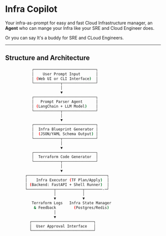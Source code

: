 # Infra Copilot
Your infra-as-prompt for easy and fast Cloud Infrastructure manager, an **Agent** who can mange your Infra like your SRE and Cloud Engineer does.

Or you can say It's a buddy for SRE and CLoud Engineers.

----

## Structure and Architecture
```bash
            ┌────────────────────────────┐
            │    User Prompt Input       │
            │ (Web UI or CLI Interface)  │
            └────────────┬───────────────┘
                         │
                         ▼
            ┌────────────────────────────┐
            │   Prompt Parser Agent      │
            │ (LangChain + LLM Model)    │
            └────────────┬───────────────┘
                         │
                         ▼
            ┌────────────────────────────┐
            │  Infra Blueprint Generator │
            │  (JSON/YAML Schema Output) │
            └────────────┬───────────────┘
                         │
                         ▼
            ┌────────────────────────────┐
            │  Terraform Code Generator  │
            └────────────┬───────────────┘
                         │
                         ▼
         ┌────────────────────────────────────┐
         │    Infra Executor (TF Plan/Apply)  │
         │ (Backend: FastAPI + Shell Runner)  │
         └────────────┬────────────┬────────-─┘
                      │            │
                      ▼            ▼
            Terraform Logs   Infra State Manager
             & Feedback        (Postgres/Redis)
                      │
                      ▼
           ┌────────────────────────────┐
           │  User Approval Interface   │
           └────────────────────────────┘
```